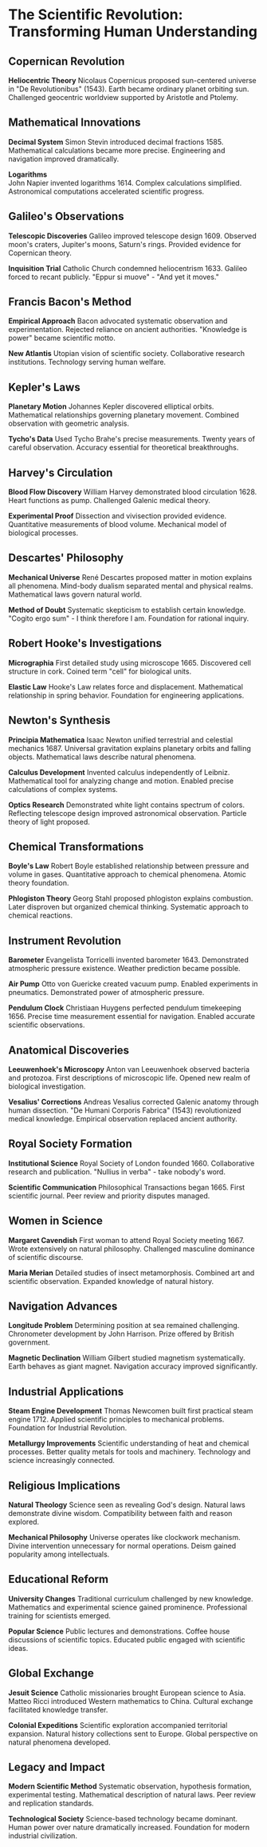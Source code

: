 # The Scientific Revolution: Transforming Human Understanding

## Copernican Revolution

**Heliocentric Theory**
Nicolaus Copernicus proposed sun-centered universe in "De Revolutionibus" (1543). Earth became ordinary planet orbiting sun. Challenged geocentric worldview supported by Aristotle and Ptolemy.

## Mathematical Innovations

**Decimal System**
Simon Stevin introduced decimal fractions 1585. Mathematical calculations became more precise. Engineering and navigation improved dramatically.

**Logarithms**  
John Napier invented logarithms 1614. Complex calculations simplified. Astronomical computations accelerated scientific progress.

## Galileo's Observations

**Telescopic Discoveries**
Galileo improved telescope design 1609. Observed moon's craters, Jupiter's moons, Saturn's rings. Provided evidence for Copernican theory.

**Inquisition Trial**
Catholic Church condemned heliocentrism 1633. Galileo forced to recant publicly. "Eppur si muove" - "And yet it moves."

## Francis Bacon's Method

**Empirical Approach**
Bacon advocated systematic observation and experimentation. Rejected reliance on ancient authorities. "Knowledge is power" became scientific motto.

**New Atlantis**
Utopian vision of scientific society. Collaborative research institutions. Technology serving human welfare.

## Kepler's Laws

**Planetary Motion**
Johannes Kepler discovered elliptical orbits. Mathematical relationships governing planetary movement. Combined observation with geometric analysis.

**Tycho's Data**
Used Tycho Brahe's precise measurements. Twenty years of careful observation. Accuracy essential for theoretical breakthroughs.

## Harvey's Circulation

**Blood Flow Discovery**
William Harvey demonstrated blood circulation 1628. Heart functions as pump. Challenged Galenic medical theory.

**Experimental Proof**
Dissection and vivisection provided evidence. Quantitative measurements of blood volume. Mechanical model of biological processes.

## Descartes' Philosophy

**Mechanical Universe**
René Descartes proposed matter in motion explains all phenomena. Mind-body dualism separated mental and physical realms. Mathematical laws govern natural world.

**Method of Doubt**
Systematic skepticism to establish certain knowledge. "Cogito ergo sum" - I think therefore I am. Foundation for rational inquiry.

## Robert Hooke's Investigations

**Micrographia**
First detailed study using microscope 1665. Discovered cell structure in cork. Coined term "cell" for biological units.

**Elastic Law**
Hooke's Law relates force and displacement. Mathematical relationship in spring behavior. Foundation for engineering applications.

## Newton's Synthesis

**Principia Mathematica**
Isaac Newton unified terrestrial and celestial mechanics 1687. Universal gravitation explains planetary orbits and falling objects. Mathematical laws describe natural phenomena.

**Calculus Development**
Invented calculus independently of Leibniz. Mathematical tool for analyzing change and motion. Enabled precise calculations of complex systems.

**Optics Research**
Demonstrated white light contains spectrum of colors. Reflecting telescope design improved astronomical observation. Particle theory of light proposed.

## Chemical Transformations

**Boyle's Law**
Robert Boyle established relationship between pressure and volume in gases. Quantitative approach to chemical phenomena. Atomic theory foundation.

**Phlogiston Theory**
Georg Stahl proposed phlogiston explains combustion. Later disproven but organized chemical thinking. Systematic approach to chemical reactions.

## Instrument Revolution

**Barometer**
Evangelista Torricelli invented barometer 1643. Demonstrated atmospheric pressure existence. Weather prediction became possible.

**Air Pump**
Otto von Guericke created vacuum pump. Enabled experiments in pneumatics. Demonstrated power of atmospheric pressure.

**Pendulum Clock**
Christiaan Huygens perfected pendulum timekeeping 1656. Precise time measurement essential for navigation. Enabled accurate scientific observations.

## Anatomical Discoveries

**Leeuwenhoek's Microscopy**
Anton van Leeuwenhoek observed bacteria and protozoa. First descriptions of microscopic life. Opened new realm of biological investigation.

**Vesalius' Corrections**
Andreas Vesalius corrected Galenic anatomy through human dissection. "De Humani Corporis Fabrica" (1543) revolutionized medical knowledge. Empirical observation replaced ancient authority.

## Royal Society Formation

**Institutional Science**
Royal Society of London founded 1660. Collaborative research and publication. "Nullius in verba" - take nobody's word.

**Scientific Communication**
Philosophical Transactions began 1665. First scientific journal. Peer review and priority disputes managed.

## Women in Science

**Margaret Cavendish**
First woman to attend Royal Society meeting 1667. Wrote extensively on natural philosophy. Challenged masculine dominance of scientific discourse.

**Maria Merian**
Detailed studies of insect metamorphosis. Combined art and scientific observation. Expanded knowledge of natural history.

## Navigation Advances

**Longitude Problem**
Determining position at sea remained challenging. Chronometer development by John Harrison. Prize offered by British government.

**Magnetic Declination**
William Gilbert studied magnetism systematically. Earth behaves as giant magnet. Navigation accuracy improved significantly.

## Industrial Applications

**Steam Engine Development**
Thomas Newcomen built first practical steam engine 1712. Applied scientific principles to mechanical problems. Foundation for Industrial Revolution.

**Metallurgy Improvements**
Scientific understanding of heat and chemical processes. Better quality metals for tools and machinery. Technology and science increasingly connected.

## Religious Implications

**Natural Theology**
Science seen as revealing God's design. Natural laws demonstrate divine wisdom. Compatibility between faith and reason explored.

**Mechanical Philosophy**
Universe operates like clockwork mechanism. Divine intervention unnecessary for normal operations. Deism gained popularity among intellectuals.

## Educational Reform

**University Changes**
Traditional curriculum challenged by new knowledge. Mathematics and experimental science gained prominence. Professional training for scientists emerged.

**Popular Science**
Public lectures and demonstrations. Coffee house discussions of scientific topics. Educated public engaged with scientific ideas.

## Global Exchange

**Jesuit Science**
Catholic missionaries brought European science to Asia. Matteo Ricci introduced Western mathematics to China. Cultural exchange facilitated knowledge transfer.

**Colonial Expeditions**
Scientific exploration accompanied territorial expansion. Natural history collections sent to Europe. Global perspective on natural phenomena developed.

## Legacy and Impact

**Modern Scientific Method**
Systematic observation, hypothesis formation, experimental testing. Mathematical description of natural laws. Peer review and replication standards.

**Technological Society**
Science-based technology became dominant. Human power over nature dramatically increased. Foundation for modern industrial civilization.
